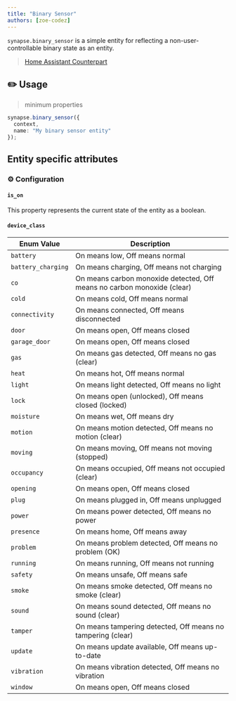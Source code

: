 ```yaml
---
title: "Binary Sensor"
authors: [zoe-codez]
---
```


`synapse.binary_sensor` is a simple entity for reflecting a non-user-controllable binary state as an entity.

> [Home Assistant Counterpart](https://developers.home-assistant.io/docs/core/entity/binary-sensor)

## ✏️ Usage

> minimum properties

```typescript
synapse.binary_sensor({
  context,
  name: "My binary sensor entity"
});
```

## Entity specific attributes

### ⚙️ Configuration

#### `is_on`

This property represents the current state of the entity as a boolean.

#### `device_class`

| Enum Value           | Description                                                               |
|----------------------|---------------------------------------------------------------------------|
| `battery`            | On means low, Off means normal                                            |
| `battery_charging`   | On means charging, Off means not charging                                 |
| `co`                 | On means carbon monoxide detected, Off means no carbon monoxide (clear)   |
| `cold`               | On means cold, Off means normal                                           |
| `connectivity`       | On means connected, Off means disconnected                                |
| `door`               | On means open, Off means closed                                           |
| `garage_door`        | On means open, Off means closed                                           |
| `gas`                | On means gas detected, Off means no gas (clear)                           |
| `heat`               | On means hot, Off means normal                                            |
| `light`              | On means light detected, Off means no light                               |
| `lock`               | On means open (unlocked), Off means closed (locked)                       |
| `moisture`           | On means wet, Off means dry                                               |
| `motion`             | On means motion detected, Off means no motion (clear)                     |
| `moving`             | On means moving, Off means not moving (stopped)                           |
| `occupancy`          | On means occupied, Off means not occupied (clear)                         |
| `opening`            | On means open, Off means closed                                           |
| `plug`               | On means plugged in, Off means unplugged                                  |
| `power`              | On means power detected, Off means no power                               |
| `presence`           | On means home, Off means away                                             |
| `problem`            | On means problem detected, Off means no problem (OK)                      |
| `running`            | On means running, Off means not running                                   |
| `safety`             | On means unsafe, Off means safe                                           |
| `smoke`              | On means smoke detected, Off means no smoke (clear)                       |
| `sound`              | On means sound detected, Off means no sound (clear)                       |
| `tamper`             | On means tampering detected, Off means no tampering (clear)               |
| `update`             | On means update available, Off means up-to-date                           |
| `vibration`          | On means vibration detected, Off means no vibration                       |
| `window`             | On means open, Off means closed                                           |
